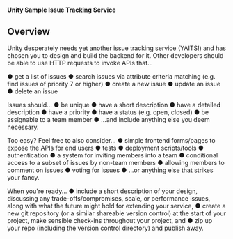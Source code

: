 #### Unity Sample Issue Tracking Service

## Overview
Unity desperately needs yet another issue tracking service (YAITS!) and has chosen you to design and
build the backend for it. Other developers should be able to use HTTP requests to invoke APIs that...

● get a list of issues
● search issues via attribute criteria matching (e.g. find issues of priority 7 or higher)
● create a new issue
● update an issue
● delete an issue

Issues should...
● be unique
● have a short description
● have a detailed description
● have a priority
● have a status (e.g. open, closed)
● be assignable to a team member
● ...and include anything else you deem necessary.

Too easy? Feel free to also consider...
● simple frontend forms/pages to expose the APIs for end users
● tests
● deployment scripts/tools
● authentication
● a system for inviting members into a team
● conditional access to a subset of issues by non-team members
● allowing members to comment on issues
● voting for issues
● ...or anything else that strikes your fancy.

When you're ready...
● include a short description of your design, discussing any trade-offs/compromises, scale, or
performance issues, along with what the future might hold for extending your service,
● create a new git repository (or a similar shareable version control) at the start of your project,
make sensible check-ins throughout your project, and
● zip up your repo (including the version control directory) and publish away.
